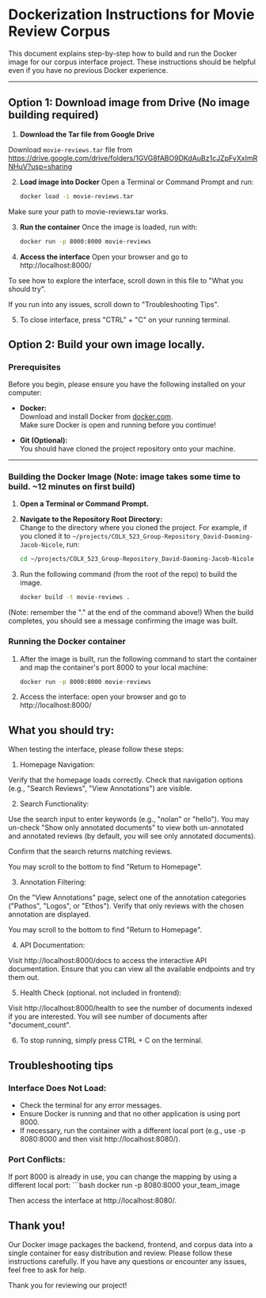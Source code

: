 # Dockerization Instructions for Movie Review Corpus

This document explains step-by-step how to build and run the Docker image for our corpus interface project. These instructions should be helpful even if you have no previous Docker experience.

---
## Option 1: Download image from Drive (No image building required)

1. **Download the Tar file from Google Drive**

Download `movie-reviews.tar` file from https://drive.google.com/drive/folders/1GVG8fABO9DKdAuBz1cJZpFvXxImRNHuV?usp=sharing

2. **Load image into Docker**
Open a Terminal or Command Prompt and run:
   ```bash
   docker load -i movie-reviews.tar

Make sure your path to movie-reviews.tar works.

3. **Run the container**
Once the image is loaded, run with:
   ```bash
   docker run -p 8000:8000 movie-reviews

4. **Access the interface**
Open your browser and go to http://localhost:8000/

To see how to explore the interface, scroll down in this file to "What you should try".

If you run into any issues, scroll down to "Troubleshooting Tips".

5. To close interface, press "CTRL" + "C" on your running terminal.


## Option 2: Build your own image locally.

### Prerequisites

Before you begin, please ensure you have the following installed on your computer:

- **Docker:**  
  Download and install Docker from [docker.com](https://www.docker.com/get-started).  
  Make sure Docker is open and running before you continue!

- **Git (Optional):**  
  You should have cloned the project repository onto your machine.

---

### Building the Docker Image (Note: image takes some time to build. ~12 minutes on first build)

1. **Open a Terminal or Command Prompt.**

2. **Navigate to the Repository Root Directory:**  
   Change to the directory where you cloned the project. For example, if you cloned it to `~/projects/COLX_523_Group-Repository_David-Daoming-Jacob-Nicole`, run:
   ```bash
   cd ~/projects/COLX_523_Group-Repository_David-Daoming-Jacob-Nicole

3. Run the following command (from the root of the repo) to build the image.
    ```bash
    docker build -t movie-reviews .
    
(Note: remember the "." at the end of the command above!)
When the build completes, you should see a message confirming the image was built.

### Running the Docker container

1. After the image is built, run the following command to start the container and map the container's port 8000 to your local machine:
    ```bash
    docker run -p 8000:8000 movie-reviews

2. Access the interface: open your browser and go to
http://localhost:8000/


## What you should try:
When testing the interface, please follow these steps:

1. Homepage Navigation:

Verify that the homepage loads correctly.
Check that navigation options (e.g., "Search Reviews", "View Annotations") are visible.

2. Search Functionality:

Use the search input to enter keywords (e.g., "nolan" or "hello"). You may un-check "Show only annotated documents" to view both un-annotated and annotated reviews (by default, you will see only annotated documents).

Confirm that the search returns matching reviews.

You may scroll to the bottom to find "Return to Homepage".

3. Annotation Filtering:

On the "View Annotations" page, select one of the annotation categories ("Pathos", "Logos", or "Ethos").
Verify that only reviews with the chosen annotation are displayed.

You may scroll to the bottom to find "Return to Homepage".

4. API Documentation:

Visit http://localhost:8000/docs to access the interactive API documentation.
Ensure that you can view all the available endpoints and try them out.

5. Health Check (optional. not included in frontend):

Visit http://localhost:8000/health to see the number of documents indexed if you are interested. You will see number of documents after "document_count".

6. To stop running, simply press CTRL + C on the terminal.

## Troubleshooting tips

### Interface Does Not Load:

- Check the terminal for any error messages.
- Ensure Docker is running and that no other application is using port 8000.
- If necessary, run the container with a different local port (e.g., use -p 8080:8000 and then visit http://localhost:8080/).


### Port Conflicts:

If port 8000 is already in use, you can change the mapping by using a different local port:
    ```bash
    docker run -p 8080:8000 your_team_image

Then access the interface at http://localhost:8080/.


## Thank you!
Our Docker image packages the backend, frontend, and corpus data into a single container for easy distribution and review. Please follow these instructions carefully. If you have any questions or encounter any issues, feel free to ask for help.

Thank you for reviewing our project!
